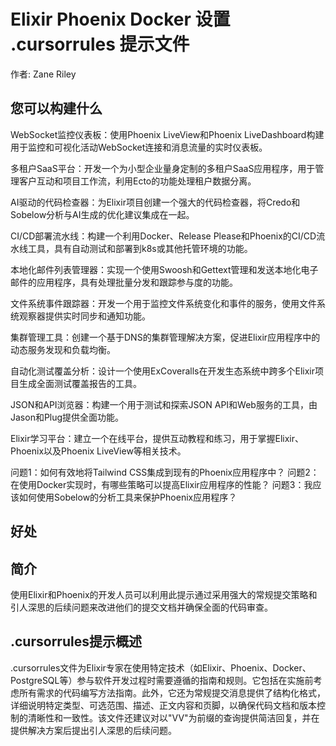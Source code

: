 # Elixir Phoenix Docker 设置 .cursorrules 提示文件

作者: Zane Riley

## 您可以构建什么
WebSocket监控仪表板：使用Phoenix LiveView和Phoenix LiveDashboard构建用于监控和可视化活动WebSocket连接和消息流量的实时仪表板。

多租户SaaS平台：开发一个为小型企业量身定制的多租户SaaS应用程序，用于管理客户互动和项目工作流，利用Ecto的功能处理租户数据分离。

AI驱动的代码检查器：为Elixir项目创建一个强大的代码检查器，将Credo和Sobelow分析与AI生成的优化建议集成在一起。

CI/CD部署流水线：构建一个利用Docker、Release Please和Phoenix的CI/CD流水线工具，具有自动测试和部署到k8s或其他托管环境的功能。

本地化邮件列表管理器：实现一个使用Swoosh和Gettext管理和发送本地化电子邮件的应用程序，具有处理批量分发和跟踪参与度的功能。

文件系统事件跟踪器：开发一个用于监控文件系统变化和事件的服务，使用文件系统观察器提供实时同步和通知功能。

集群管理工具：创建一个基于DNS的集群管理解决方案，促进Elixir应用程序中的动态服务发现和负载均衡。

自动化测试覆盖分析：设计一个使用ExCoveralls在开发生态系统中跨多个Elixir项目生成全面测试覆盖报告的工具。

JSON和API浏览器：构建一个用于测试和探索JSON API和Web服务的工具，由Jason和Plug提供全面功能。

Elixir学习平台：建立一个在线平台，提供互动教程和练习，用于掌握Elixir、Phoenix以及Phoenix LiveView等相关技术。

问题1：如何有效地将Tailwind CSS集成到现有的Phoenix应用程序中？
问题2：在使用Docker实现时，有哪些策略可以提高Elixir应用程序的性能？
问题3：我应该如何使用Sobelow的分析工具来保护Phoenix应用程序？

## 好处


## 简介
使用Elixir和Phoenix的开发人员可以利用此提示通过采用强大的常规提交策略和引人深思的后续问题来改进他们的提交文档并确保全面的代码审查。

## .cursorrules提示概述
.cursorrules文件为Elixir专家在使用特定技术（如Elixir、Phoenix、Docker、PostgreSQL等）参与软件开发过程时需要遵循的指南和规则。它包括在实施前考虑所有需求的代码编写方法指南。此外，它还为常规提交消息提供了结构化格式，详细说明特定类型、可选范围、描述、正文内容和页脚，以确保代码文档和版本控制的清晰性和一致性。该文件还建议对以"VV"为前缀的查询提供简洁回复，并在提供解决方案后提出引人深思的后续问题。